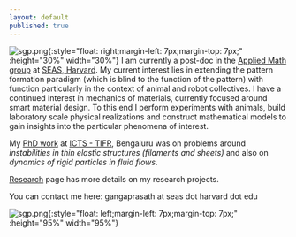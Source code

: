 ```yaml
---
layout: default
published: true
---
```

![sgp.png]({{site.baseurl}}/sgp.png){:style="float: right;margin-left: 7px;margin-top: 7px;" :height="30%" width="30%"} I am currently a post-doc in the [Applied Math group](https://www.seas.harvard.edu/softmat/index.html) at [SEAS, Harvard](https://seas.harvard.edu/). My current interest lies in extending the pattern formation paradigm (which is blind to the function of the pattern) with function particularly in the context of animal and robot collectives. I have a continued interest in mechanics of materials, currently focused around smart material design. To this end I perform experiments with animals, build laboratory scale physical realizations and construct mathematical models to gain insights into the particular phenomena of interest.

<!-- material understanding the process of intelligent **decision making in animals** and leveraging it for designing **behavior of robots**. I also work on developing **smart materials** that leverage geometry for predictive response, aimed towards creating better robots. To this end I perform experiments with animals, build laboratory scale physical models and construct mathematical models to gain insights into a particular phenomena. -->

My [PhD work](https://drive.google.com/file/d/18Jo4n4aU79etWbhs4fPXq2DOnauR8BoI/view?usp=sharing) at [ICTS - TIFR](https://www.icts.res.in), Bengaluru was on problems around _instabilities in thin elastic structures (filaments and sheets)_ and also on _dynamics of rigid particles in fluid flows_.

[Research](./research) page has more details on my research projects.

You can contact me here: gangaprasath at seas dot harvard dot edu

![sgp.png]({{site.baseurl}}/figs/banner.jpg){:style="float: left;margin-left: 7px;margin-top: 7px;" :height="95%" width="95%"}
